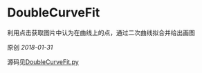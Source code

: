 # DoubleCurveFit

利用点击获取图片中认为在曲线上的点，通过二次曲线拟合并给出画图

 <span id="copyright_logo" class="rich_media_meta meta_original_tag">原创</span>
                                                            <em id="post-date" class="rich_media_meta rich_media_meta_text">2018-01-31</em>


源码见<a href="https://github.com/erienniu/DoubleCurveFit/blob/master/DoubleCurveFit.py">DoubleCurveFit.py</a>
